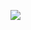 <!--
id: 27887856556
link: http://blog.hengkiardo.com/post/27887856556/wtf-is-html5
slug: wtf-is-html5
date: Tue Jul 24 2012 11:25:30 GMT+0700 (WIT)
publish: 2012-07-024
tags: html5, html
title: WTF is HTML5 And Why We Should All Care
-->


![](http://24.media.tumblr.com/tumblr_m7ndmj8Dyc1qblnnoo1_1280.jpg)

